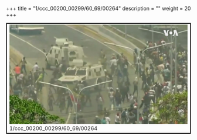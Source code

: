 +++
title = "1/ccc_00200_00299/60_69/00264"
description = ""
weight = 20
+++

<table style="border:2px solid black;max-width:800px;max-height:800px;" 
><tr><td>
<img class="center-fit-jpg"
src="/jpg_/aaa_20190430_NxaOmWaI8sI_00263.jpg">
1/ccc_00200_00299/60_69/00264
</img></td></tr></table>
